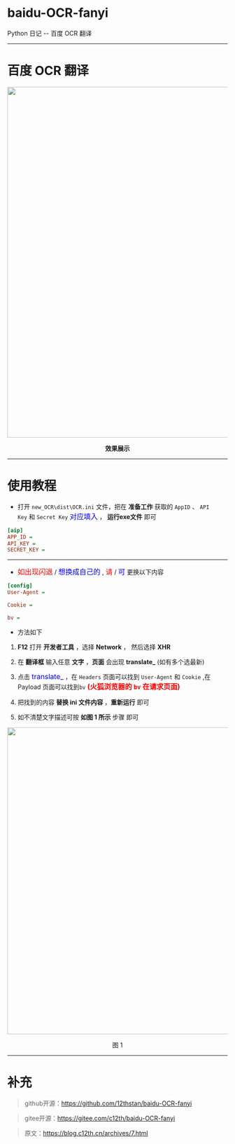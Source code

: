 # baidu-OCR-fanyi
Python 日记 -- 百度 OCR 翻译

---

# 百度 OCR 翻译

<img src="https://npm.elemecdn.com/reverse-stu-allversions@1.0.14/img/2022.6.2-1.gif" width="800" />

**<p align = "center">效果展示</p>**

---

# 使用教程

- 打开 <code>new_OCR\dist\OCR.ini</code> 文件，把在 **准备工作** 获取的 <code>AppID</code> 、 <code>API Key</code> 和 <code>Secret Key</code> <font size="3" color="blue">对应填入</font> ， **运行exe文件** 即可
```ini
[aip]
APP_ID = 
API_KEY = 
SECRET_KEY = 
```

---

- <font size="3" color="red">如出现闪退</font> / <font size="3" color="blue">想换成自己的</font> , <font size="3" color="red">请</font> / <font size="3" color="blue">可</font> 更换以下内容
```ini
[config]
User-Agent = 

Cookie = 

bv = 
```

- 方法如下

1. **F12** 打开 **开发者工具** ，选择 **Network** ， 然后选择 **XHR**

2. 在 **翻译框** 输入任意 **文字** ，**页面** 会出现 **translate_** (如有多个选最新)

3. 点击 <font size="3" color="blue">translate_</font> ，在 <code>Headers</code> 页面可以找到 <code>User-Agent</code> 和 <code>Cookie</code> ,在 Payload 页面可以找到<code>bv</code> **<font size="3" color="red">(火狐浏览器的 <code>bv</code> 在请求页面)</font>**

4. 把找到的内容 **替换 ini 文件内容** ，**重新运行** 即可

5. 如不清楚文字描述可按 **如图 1 所示** 步骤 即可

<img src="https://npm.elemecdn.com/reverse-stu-allversions@1.0.15/img/2022.6.2-2.gif" width="700" />

<p align = "center">图 1</p>

---

# 补充
> github开源：https://github.com/12thstan/baidu-OCR-fanyi

> gitee开源：https://gitee.com/c12th/baidu-OCR-fanyi

> 原文：https://blog.c12th.cn/archives/7.html
